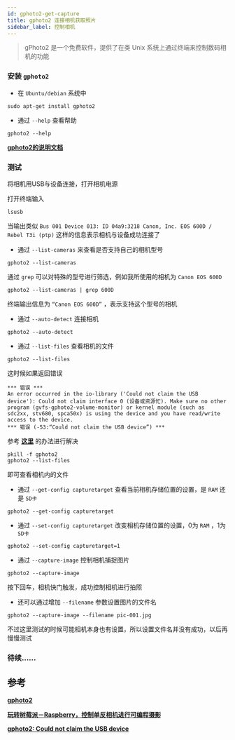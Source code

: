 ```yaml
---
id: gphoto2-get-capture
title: gphoto2 连接相机获取照片
sidebar_label: 控制相机
---
```


> gPhoto2 是一个免费软件，提供了在类 Unix 系统上通过终端来控制数码相机的功能

### 安装 **`gphoto2`**
- 在 `Ubuntu/debian` 系统中

``` shell
sudo apt-get install gphoto2
```

- 通过 `--help` 查看帮助

```
gphoto2 --help
```

**[gphoto2的说明文档](https://pypi.org/project/gphoto2/)**

### 测试
将相机用USB与设备连接，打开相机电源

打开终端输入

``` shell
lsusb
```

当输出类似 `Bus 001 Device 013: ID 04a9:3218 Canon, Inc. EOS 600D / Rebel T3i (ptp)` 这样的信息表示相机与设备成功连接了

- 通过 `--list-cameras` 来查看是否支持自己的相机型号

```
gphoto2 --list-cameras
```

通过 `grep` 可以对特殊的型号进行筛选，例如我所使用的相机为 `Canon EOS 600D`

```
gphoto2 --list-cameras | grep 600D
```

终端输出信息为 `“Canon EOS 600D”` ，表示支持这个型号的相机

- 通过 `--auto-detect` 连接相机

```
gphoto2 --auto-detect
```

- 通过 `--list-files` 查看相机的文件

```
gphoto2 --list-files
```

这时候如果返回错误

```
*** 错误 ***       
An error occurred in the io-library ('Could not claim the USB device'): Could not claim interface 0 (设备或资源忙). Make sure no other program (gvfs-gphoto2-volume-monitor) or kernel module (such as sdc2xx, stv680, spca50x) is using the device and you have read/write access to the device.
*** 错误 (-53:“Could not claim the USB device”) ***
```

参考 **[这里](https://askubuntu.com/questions/993876/gphoto2-could-not-claim-the-usb-device)** 的办法进行解决

```
pkill -f gphoto2
gphoto2 --list-files
```

即可查看相机内的文件

- 通过 `--get-config capturetarget` 查看当前相机存储位置的设置，是 `RAM` 还是 `SD卡`

```
gphoto2 --get-config capturetarget
```

- 通过 `--set-config capturetarget` 改变相机存储位置的设置，0为 `RAM` ，1为 `SD卡`

```
gphoto2 --set-config capturetarget=1
```

- 通过 `--capture-image` 控制相机捕捉图片

```
gphoto2 --capture-image
```

按下回车，相机快门触发，成功控制相机进行拍照
- 还可以通过增加 `--filename` 参数设置图片的文件名

```
gphoto2 --capture-image --filename pic-001.jpg
```

不过这里测试的时候可能相机本身也有设置，所以设置文件名并没有成功，以后再慢慢测试

### 待续......

## 参考
**[gphoto2](https://pypi.org/project/gphoto2/)**

**[玩转树莓派－Raspberry，控制单反相机进行可编程摄影](https://my.oschina.net/u/2306127/blog/392725/)**

**[gphoto2: Could not claim the USB device](https://askubuntu.com/questions/993876/gphoto2-could-not-claim-the-usb-device)**
